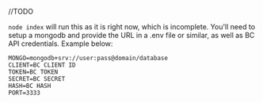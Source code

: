 //TODO

`node index` will run this as it is right now, which is incomplete. You'll need to setup a mongodb and provide the URL in a .env file or similar, as well as BC API credentials. Example below:

```
MONGO=mongodb+srv://user:pass@domain/database
CLIENT=BC CLIENT ID
TOKEN=BC TOKEN
SECRET=BC SECRET
HASH=BC HASH
PORT=3333
```
